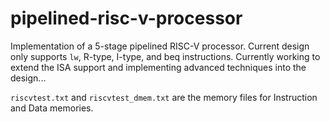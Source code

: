 # pipelined-risc-v-processor

Implementation of a 5-stage pipelined RISC-V processor.
Current design only supports `lw`, R-type, I-type, and beq instructions.
Currently working to extend the ISA support and implementing advanced techniques into the design...

`riscvtest.txt` and `riscvtest_dmem.txt` are the memory files for Instruction and Data memories.

